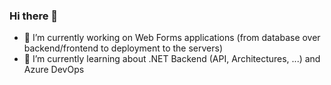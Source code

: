 ### Hi there 👋

- 🔭 I’m currently working on Web Forms applications (from database over backend/frontend to deployment to the servers)
- 🌱 I’m currently learning about .NET Backend (API, Architectures, ...) and Azure DevOps

<!--
**valentao/valentao** is a ✨ _special_ ✨ repository because its `README.md` (this file) appears on your GitHub profile.

Here are some ideas to get you started:
-->


